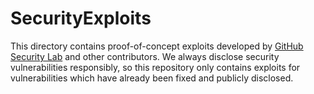 # SecurityExploits
This directory contains proof-of-concept exploits developed by [GitHub Security Lab](https://securitylab.github.com) and other contributors. We always disclose security vulnerabilities responsibly, so this repository only contains exploits for vulnerabilities which have already been fixed and publicly disclosed.
